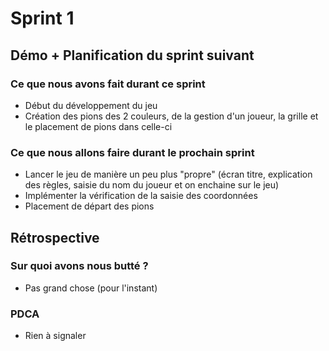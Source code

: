 # Sprint 1

## Démo + Planification du sprint suivant

### Ce que nous avons fait durant ce sprint
 * Début du développement du jeu
 * Création des pions des 2 couleurs, de la gestion d'un joueur, la grille et le placement de pions dans celle-ci

### Ce que nous allons faire durant le prochain sprint
 * Lancer le jeu de manière un peu plus "propre" (écran titre, explication des règles, saisie du nom du joueur et on enchaine sur le jeu)
 * Implémenter la vérification de la saisie des coordonnées 
 * Placement de départ des pions
## Rétrospective

### Sur quoi avons nous butté ?
 * Pas grand chose (pour l'instant)

### PDCA
 * Rien à signaler

